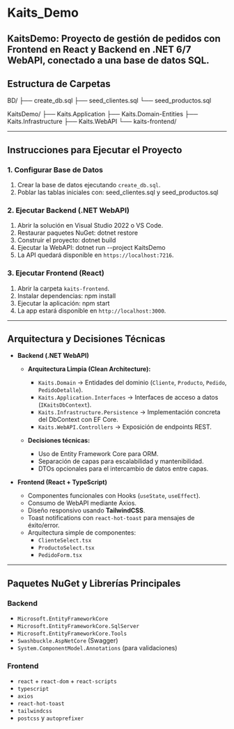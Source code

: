 # Kaits_Demo
KaitsDemo: Proyecto de gestión de pedidos con **Frontend en React** y **Backend en .NET 6/7 WebAPI**, conectado a una base de datos SQL.
---

## Estructura de Carpetas
BD/
├── create_db.sql
├── seed_clientes.sql
└── seed_productos.sql

KaitsDemo/
├── Kaits.Application
├── Kaits.Domain-Entities
├── Kaits.Infrastructure
├── Kaits.WebAPI
└── kaits-frontend/

---
## Instrucciones para Ejecutar el Proyecto
### 1. Configurar Base de Datos
1. Crear la base de datos ejecutando `create_db.sql`.
2. Poblar las tablas iniciales con: seed_clientes.sql y seed_productos.sql

### 2. Ejecutar Backend (.NET WebAPI)
1. Abrir la solución en Visual Studio 2022 o VS Code.
2. Restaurar paquetes NuGet: dotnet restore
3. Construir el proyecto: dotnet build
4. Ejecutar la WebAPI: dotnet run --project KaitsDemo
5. La API quedará disponible en `https://localhost:7216`.

### 3. Ejecutar Frontend (React)
1. Abrir la carpeta `kaits-frontend`.
2. Instalar dependencias: npm install
3. Ejecutar la aplicación: npm start
4. La app estará disponible en `http://localhost:3000`.
---

## Arquitectura y Decisiones Técnicas

* **Backend (.NET WebAPI)**

  * **Arquitectura Limpia (Clean Architecture):**
    * `Kaits.Domain` → Entidades del dominio (`Cliente`, `Producto`, `Pedido`, `PedidoDetalle`).
    * `Kaits.Application.Interfaces` → Interfaces de acceso a datos (`IKaitsDbContext`).
    * `Kaits.Infrastructure.Persistence` → Implementación concreta del DbContext con EF Core.
    * `Kaits.WebAPI.Controllers` → Exposición de endpoints REST.
	
  * **Decisiones técnicas:**
    * Uso de Entity Framework Core para ORM.
    * Separación de capas para escalabilidad y mantenibilidad.
    * DTOs opcionales para el intercambio de datos entre capas.

* **Frontend (React + TypeScript)**
  * Componentes funcionales con Hooks (`useState`, `useEffect`).
  * Consumo de WebAPI mediante Axios.
  * Diseño responsivo usando **TailwindCSS**.
  * Toast notifications con `react-hot-toast` para mensajes de éxito/error.
  * Arquitectura simple de componentes:
    * `ClienteSelect.tsx`
    * `ProductoSelect.tsx`
    * `PedidoForm.tsx`
---

## Paquetes NuGet y Librerías Principales
### Backend
* `Microsoft.EntityFrameworkCore`
* `Microsoft.EntityFrameworkCore.SqlServer`
* `Microsoft.EntityFrameworkCore.Tools`
* `Swashbuckle.AspNetCore` (Swagger)
* `System.ComponentModel.Annotations` (para validaciones)

### Frontend
* `react` + `react-dom` + `react-scripts`
* `typescript`
* `axios`
* `react-hot-toast`
* `tailwindcss`
* `postcss` y `autoprefixer`
